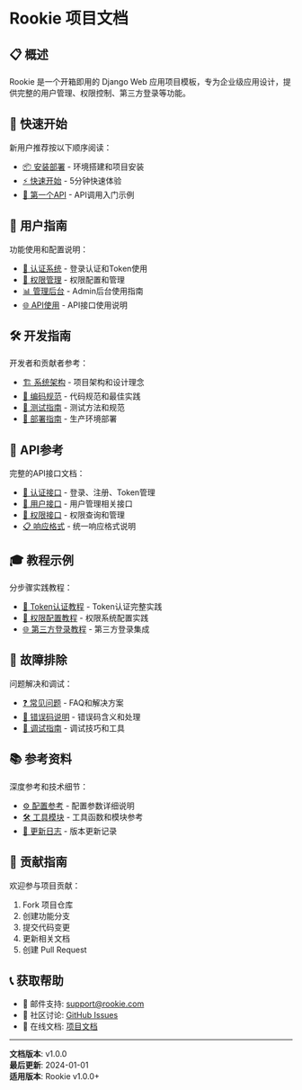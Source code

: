 # Rookie 项目文档

## 📋 概述

Rookie 是一个开箱即用的 Django Web 应用项目模板，专为企业级应用设计，提供完整的用户管理、权限控制、第三方登录等功能。

## 🚀 快速开始

新用户推荐按以下顺序阅读：

- [📦 安装部署](getting-started/installation.md) - 环境搭建和项目安装
- [⚡ 快速开始](getting-started/quick-start.md) - 5分钟快速体验
- [🔌 第一个API](getting-started/first-api.md) - API调用入门示例

## 📖 用户指南

功能使用和配置说明：

- [🔐 认证系统](user-guide/authentication.md) - 登录认证和Token使用
- [🔑 权限管理](user-guide/permissions.md) - 权限配置和管理
- [📊 管理后台](user-guide/admin-panel.md) - Admin后台使用指南
- [🌐 API使用](user-guide/api-usage.md) - API接口使用说明

## 🛠️ 开发指南

开发者和贡献者参考：

- [🏗️ 系统架构](developer-guide/architecture.md) - 项目架构和设计理念
- [📝 编码规范](developer-guide/coding-standards.md) - 代码规范和最佳实践
- [🧪 测试指南](developer-guide/testing.md) - 测试方法和规范
- [🚀 部署指南](developer-guide/deployment.md) - 生产环境部署

## 📡 API参考

完整的API接口文档：

- [🔐 认证接口](api-reference/authentication.md) - 登录、注册、Token管理
- [👥 用户接口](api-reference/users.md) - 用户管理相关接口
- [🔑 权限接口](api-reference/permissions.md) - 权限查询和管理
- [📋 响应格式](api-reference/responses.md) - 统一响应格式说明

## 🎓 教程示例

分步骤实践教程：

- [🔑 Token认证教程](tutorials/token-auth-tutorial.md) - Token认证完整实践
- [🔐 权限配置教程](tutorials/permission-tutorial.md) - 权限系统配置实践
- [🌐 第三方登录教程](tutorials/third-party-login.md) - 第三方登录集成

## 🔧 故障排除

问题解决和调试：

- [❓ 常见问题](troubleshooting/common-issues.md) - FAQ和解决方案
- [🚨 错误码说明](troubleshooting/error-codes.md) - 错误码含义和处理
- [🐛 调试指南](troubleshooting/debugging.md) - 调试技巧和工具

## 📚 参考资料

深度参考和技术细节：

- [⚙️ 配置参考](reference/configuration.md) - 配置参数详细说明
- [🛠️ 工具模块](reference/utils.md) - 工具函数和模块参考
- [📝 更新日志](reference/changelog.md) - 版本更新记录

## 🤝 贡献指南

欢迎参与项目贡献：

1. Fork 项目仓库
2. 创建功能分支
3. 提交代码变更
4. 更新相关文档
5. 创建 Pull Request

## 📞 获取帮助

- 📧 邮件支持: support@rookie.com
- 💬 社区讨论: [GitHub Issues](https://github.com/degary/RooKie/issues)
- 📖 在线文档: [项目文档](https://rookie-docs.com)

---

**文档版本**: v1.0.0  
**最后更新**: 2024-01-01  
**适用版本**: Rookie v1.0.0+